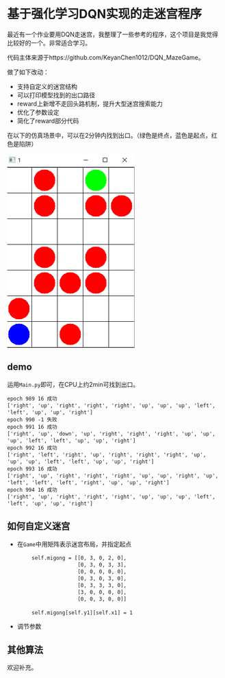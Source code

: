 # 基于强化学习DQN实现的走迷宫程序

最近有一个作业要用DQN走迷宫，我整理了一些参考的程序，这个项目是我觉得比较好的一个。非常适合学习。

代码主体来源于https://github.com/KeyanChen1012/DQN_MazeGame。

做了如下改动：
+ 支持自定义的迷宫结构
+ 可以打印模型找到的出口路径
+ reward上新增不走回头路机制，提升大型迷宫搜索能力
+ 优化了参数设定
+ 简化了reward部分代码

在以下的仿真场景中，可以在2分钟内找到出口。（绿色是终点，蓝色是起点，红色是陷阱）

![env](env.png)

## demo

运用`Main.py`即可，在CPU上约2min可找到出口。

```
epoch 989 16 成功
['right', 'up', 'right', 'right', 'right', 'up', 'up', 'up', 'left', 'left', 'up', 'up', 'right']
epoch 990 -1 失败
epoch 991 16 成功
['right', 'up', 'down', 'up', 'right', 'right', 'right', 'up', 'up', 'up', 'left', 'left', 'up', 'up', 'right']
epoch 992 16 成功
['right', 'left', 'right', 'up', 'right', 'right', 'right', 'up', 'up', 'up', 'left', 'left', 'up', 'up', 'right']
epoch 993 16 成功
['right', 'up', 'right', 'right', 'right', 'up', 'up', 'right', 'up', 'left', 'left', 'left', 'right', 'up', 'up', 'right']
epoch 994 16 成功
['right', 'up', 'right', 'right', 'right', 'up', 'up', 'up', 'left', 'left', 'up', 'up', 'right']
```


## 如何自定义迷宫
+ 在`Game`中用矩阵表示迷宫布局，并指定起点

```
        self.migong = [[0, 3, 0, 2, 0],
                       [0, 3, 0, 3, 3],
                       [0, 0, 0, 0, 0],
                       [0, 3, 0, 3, 0],
                       [0, 3, 3, 3, 0],
                       [3, 0, 0, 0, 0],
                       [0, 0, 3, 0, 0]]
					   
        self.migong[self.y1][self.x1] = 1
```

+ 调节参数


## 其他算法

欢迎补充。





